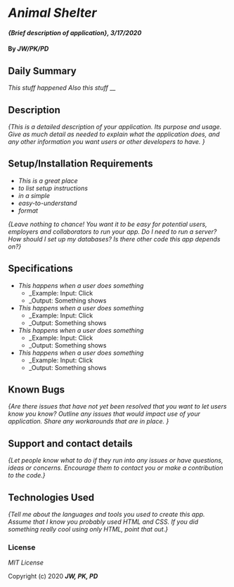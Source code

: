 # _Animal Shelter_

#### _{Brief description of application}, 3/17/2020_

#### By _**JW/PK/PD**_

## Daily Summary
_This stuff happened_
_Also this stuff_
__
## Description

_{This is a detailed description of your application. Its purpose and usage.  Give as much detail as needed to explain what the application does, and any other information you want users or other developers to have. }_

## Setup/Installation Requirements

* _This is a great place_
* _to list setup instructions_
* _in a simple_
* _easy-to-understand_
* _format_

_{Leave nothing to chance! You want it to be easy for potential users, employers and collaborators to run your app. Do I need to run a server? How should I set up my databases? Is there other code this app depends on?}_

## Specifications

* _This happens when a user does something_
    * _Example: Input: Click
    * _Output: Something shows
* _This happens when a user does something_
    * _Example: Input: Click
    * _Output: Something shows
* _This happens when a user does something_
    * _Example: Input: Click
    * _Output: Something shows
* _This happens when a user does something_
    * _Example: Input: Click
    * _Output: Something shows

## Known Bugs

_{Are there issues that have not yet been resolved that you want to let users know you know?  Outline any issues that would impact use of your application.  Share any workarounds that are in place. }_

## Support and contact details

_{Let people know what to do if they run into any issues or have questions, ideas or concerns.  Encourage them to contact you or make a contribution to the code.}_

## Technologies Used

_{Tell me about the languages and tools you used to create this app. Assume that I know you probably used HTML and CSS. If you did something really cool using only HTML, point that out.}_

### License

*MIT License*

Copyright (c) 2020 **_JW, PK, PD_**
